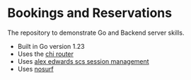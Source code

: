 # Bookings and Reservations

The repository to demonstrate Go and Backend server skills.


- Built in Go version 1.23
- Uses the [chi router](github.com/go-chi/chi)
- Uses [alex edwards scs session management](github.com/alexedwards/scs)
- Uses [nosurf](github.com/justinas/nosurf)
